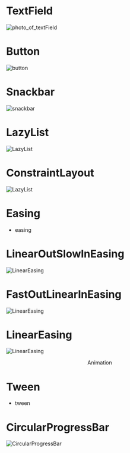 # TextField
![photo_of_textField](/drawble/screenshot_of_textField.png)

# Button
![button](drawble/screenshot_of_button.png)

# Snackbar
![snackbar](/drawble/screenshot_of_snackbar.png)

# LazyList
![LazyList](/drawble/screenshot_of_lazyList.png)

# ConstraintLayout
![LazyList](/drawble/constraintLayout.png)

# Easing
- easing

# LinearOutSlowInEasing
![LinearEasing](Screen_recording_animation_LinearOutSlowInEasing.gif)

# FastOutLinearInEasing
![LinearEasing](Screen_recording_animation_FastOutLinearInEasing.gif)

# LinearEasing
![LinearEasing](Screen_recording_animation_LinearEasing.gif)

<center>Animation</center>

# Tween
- tween

# CircularProgressBar
![CircularProgressBar](Screen_recording_animation_circularProgresBar.gif)
